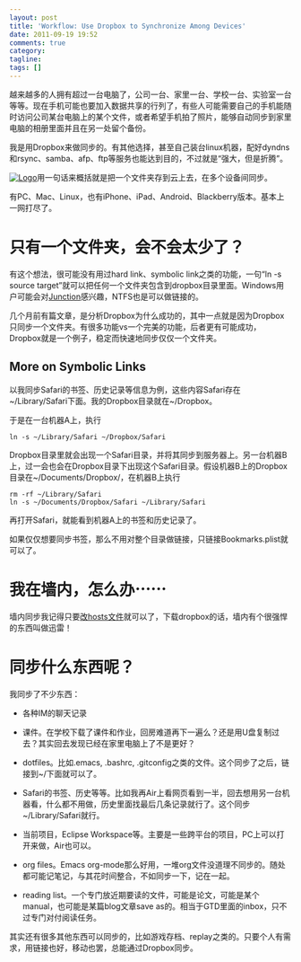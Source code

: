```yaml
---
layout: post
title: 'Workflow: Use Dropbox to Synchronize Among Devices'
date: 2011-09-19 19:52
comments: true
category:
tagline:
tags: []
---
```


越来越多的人拥有超过一台电脑了，公司一台、家里一台、学校一台、实验室一台等等。现在手机可能也要加入数据共享的行列了，有些人可能需要自己的手机能随时访问公司某台电脑上的某个文件，或者希望手机拍了照片，能够自动同步到家里电脑的相册里面并且在另一处留个备份。

我是用Dropbox来做同步的。有其他选择，甚至自己装台linux机器，配好dyndns和rsync、samba、afp、ftp等服务也能达到目的，不过就是“强大，但是折腾”。

[![Logo](http://qingpei.me/images/in_post/logo.png)](http://www.dropbox.com)用一句话来概括就是把一个文件夹存到云上去，在多个设备间同步。

有PC、Mac、Linux，也有iPhone、iPad、Android、Blackberry版本。基本上一网打尽了。

# 只有一个文件夹，会不会太少了？

有这个想法，很可能没有用过hard link、symbolic link之类的功能，一句“ln -s source target”就可以把任何一个文件夹包含到dropbox目录里面。Windows用户可能会对[Junction](http://technet.microsoft.com/en-us/sysinternals/bb896768)感兴趣，NTFS也是可以做链接的。

几个月前有篇文章，是分析Dropbox为什么成功的，其中一点就是因为Dropbox只同步一个文件夹。有很多功能vs一个完美的功能，后者更有可能成功，Dropbox就是一个例子，稳定而快速地同步仅仅一个文件夹。

## More on Symbolic Links

以我同步Safari的书签、历史记录等信息为例，这些内容Safari存在~/Library/Safari下面。我的Dropbox目录就在~/Dropbox。

于是在一台机器A上，执行

    ln -s ~/Library/Safari ~/Dropbox/Safari

Dropbox目录里就会出现一个Safari目录，并将其同步到服务器上。另一台机器B上，过一会也会在Dropbox目录下出现这个Safari目录。假设机器B上的Dropbox目录在~/Documents/Dropbox/，在机器B上执行

    rm -rf ~/Library/Safari
    ln -s ~/Documents/Dropbox/Safari ~/Library/Safari

再打开Safari，就能看到机器A上的书签和历史记录了。

如果仅仅想要同步书签，那么不用对整个目录做链接，只链接Bookmarks.plist就可以了。

# 我在墙内，怎么办⋯⋯

墙内同步我记得只要[改hosts文件](http://forums.dropbox.com/topic.php?id=19830&page=2)就可以了，下载dropbox的话，墙内有个很强悍的东西叫做迅雷！

# 同步什么东西呢？

我同步了不少东西：


  * 各种IM的聊天记录


  * 课件。在学校下载了课件和作业，回房难道再下一遍么？还是用U盘复制过去？其实回去发现已经在家里电脑上了不是更好？


  * dotfiles。比如.emacs, .bashrc, .gitconfig之类的文件。这个同步了之后，链接到~/下面就可以了。


  * Safari的书签、历史等等。比如我再Air上看网页看到一半，回去想用另一台机器看，什么都不用做，历史里面找最后几条记录就行了。这个同步~/Library/Safari就行。


  * 当前项目，Eclipse Workspace等。主要是一些跨平台的项目，PC上可以打开来做，Air也可以。


  * org files。Emacs org-mode那么好用，一堆org文件没道理不同步的。随处都可能记笔记，与其花时间整合，不如同步一下，记在一起。


  * reading list。一个专门放近期要读的文件，可能是论文，可能是某个manual，也可能是某篇blog文章save as的。相当于GTD里面的inbox，只不过专门对付阅读任务。

其实还有很多其他东西可以同步的，比如游戏存档、replay之类的。只要个人有需求，用链接也好，移动也罢，总能通过Dropbox同步。
